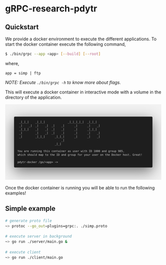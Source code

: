 # gRPC-research-pdytr

## Quickstart

We provide a docker environment to execute the different applications. To start the docker container execute the following command,

```sh
$ ./bin/grpc --app <app> [--build] [--root]
```

where,

```
app = simp | ftp
```

_NOTE: Execute `./bin/grpc -h` to know more about flags._

This will execute a docker container in interactive mode with a volume in the directory of the application.

<p align="center">
  <img src="./static/terminal.png">
</p>

Once the docker container is running you will be able to run the following examples!

## Simple example

```sh
# generate proto file
~> protoc --go_out=plugins=grpc:. ./simp.proto

# execute server in background
~> go run ./server/main.go &

# execute client
~> go run ./client/main.go
```
